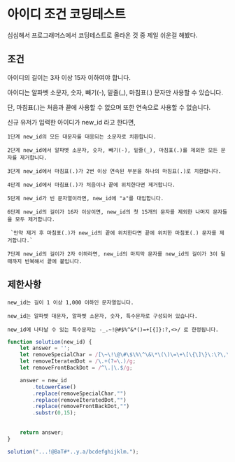 # 아이디 조건 코딩테스트

심심해서 프로그래머스에서 코딩테스트로 올라온 것 중 제일 쉬운걸 해봤다.

## 조건

아이디의 길이는 3자 이상 15자 이하여야 합니다.

아이디는 알파벳 소문자, 숫자, 빼기(-), 밑줄(_), 마침표(.) 문자만 사용할 수 있습니다.

단, 마침표(.)는 처음과 끝에 사용할 수 없으며 또한 연속으로 사용할 수 없습니다.

신규 유저가 입력한 아이디가 new_id 라고 한다면,

`1단계 new_id의 모든 대문자를 대응되는 소문자로 치환합니다.`

`2단계 new_id에서 알파벳 소문자, 숫자, 빼기(-), 밑줄(_), 마침표(.)를 제외한 모든 문자를 제거합니다.`

`3단계 new_id에서 마침표(.)가 2번 이상 연속된 부분을 하나의 마침표(.)로 치환합니다.`

`4단계 new_id에서 마침표(.)가 처음이나 끝에 위치한다면 제거합니다.`

`5단계 new_id가 빈 문자열이라면, new_id에 "a"를 대입합니다.`

`6단계 new_id의 길이가 16자 이상이면, new_id의 첫 15개의 문자를 제외한 나머지 문자들을 모두 제거합니다.`

     `만약 제거 후 마침표(.)가 new_id의 끝에 위치한다면 끝에 위치한 마침표(.) 문자를 제거합니다.`
     
     
`7단계 new_id의 길이가 2자 이하라면, new_id의 마지막 문자를 new_id의 길이가 3이 될 때까지 반복해서 끝에 붙입니다.`

## 제한사항

`new_id는 길이 1 이상 1,000 이하인 문자열입니다.`

`new_id는 알파벳 대문자, 알파벳 소문자, 숫자, 특수문자로 구성되어 있습니다.`

`new_id에 나타날 수 있는 특수문자는 -_.~!@#$%^&*()=+[{]}:?,<>/ 로 한정됩니다.`


```js
function solution(new_id) {
    let answer = '';
    let removeSpecialChar = /[\~\!\@\#\$\%\^\&\*\(\)\=\+\[\{\]\}\:\?\,\<\>\/]/g;
    let removeIteratedDot = /\.+(?=\.)/g;
    let removeFrontBackDot = /^\.|\.$/g;

    answer = new_id
        .toLowerCase()
        .replace(removeSpecialChar,"")
        .replace(removeIteratedDot,"")
        .replace(removeFrontBackDot,"")
        .substr(0,15);
    
    
    return answer;
}

solution("...!@BaT#*..y.a/bcdefghijklm.");
```
